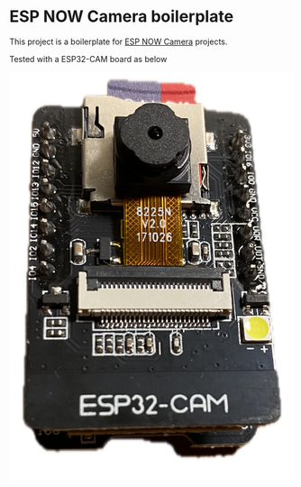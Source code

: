 # ESP NOW Camera boilerplate

This project is a boilerplate for [ESP NOW Camera](https://github.com/hpsaturn/ESPNowCam) projects.

Tested with a ESP32-CAM board as below

![ESP32-CAM](./doc/espcam.png)

